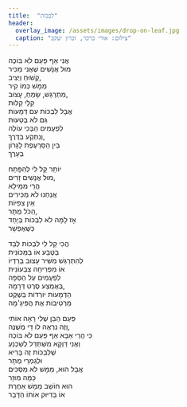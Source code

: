 ```yaml
---
title:  "לִבְכּוֹת"
header:
  overlay_image: /assets/images/drop-on-leaf.jpg
  caption: "צילום: אורי ברכר, זכרון יעקב"
---
```


אֲנִי אַף פַּעַם לֹא בּוֹכֶה<!--more-->  
מוּל אֲנָשִׁים שֶׁאֲנִי מַכִּיר  
קָשׁוּחַ וְיַצִּיב,  
מַמָּשׁ כְּמוֹ קִיר  
מִתְרַגֵּשׁ, שָׂמֵחַ, עָצוּב,  
קַלֵּי קַלּוּת  
אֲבָל לִבְכּוֹת עִם דְּמָעוֹת  
גַּם לֹא בְּטָעוּת  
לִפְעָמִים הַבֶּכִי עוֹלֶה  
וְנִתְקַע בַּדֶּרֶךְ,  
בֵּין הַסַּרְעֶפֶת לַגָּרוֹן  
בְּעֵרֶךְ

יוֹתֵר קַל לִי לְהִפָּתַח  
מוּל אֲנָשִׁים זָרִים,  
הֲרֵי מִמֵּילָא  
אֲנַחְנוּ לֹא מַכִּירִים  
אֵין צִפִּיּוֹת  
הַכֹּל מֻתָּר,  
אָז לָמָּה לֹא לִבְכּוֹת בְּיַחַד  
כְּשֶׁאֶפְשָׁר

הֲכִי קַל לִי לִבְכּוֹת לְבַד  
בַּטֶּבַע אוֹ בַּמְּכוֹנִית  
לְהִתְרַגֵּשׁ מִשִּׁיר עָצוּב בָּרַדְיוֹ  
אוֹ מִפְּרִיחָה צִבְעוֹנִית  
לִפְעָמִים עַל הַסַּפָּה  
בְּאֶמְצַע סֶרֶט דְּרָמָה,  
הַדְּמָעוֹת יוֹרְדוֹת בְּשֶׁקֶט  
מַרְטִיבוֹת אֶת הֲפִּיגָ'מָה

פַּעַם הַבֵּן שֶׁלִּי רָאָה אוֹתִי  
וְזֶה נִרְאֶה לוֹ דֵּי מְשֻׁנֶּה,  
כִּי הֲרֵי אַבָּא
אַף פַּעַם לֹא בּוֹכֶה  
וַאֲנִי דַּוְקָא מִשְׁתַּדֵּל לְשַׁכְנֵעַ  
שֶׁלִּבְכּוֹת זֶה בָּרִיא  
וּלְגַמְרֵי מֻתָּר  
אֲבָל הוּא, מַמָּשׁ לֹא מַסְכִּים  
כַּמָּה מוּזָר  
הוּא חוֹשֵׁב מַמָּשׁ אַחֶרֶת  
אוֹ בְּדִיּוּק אוֹתוֹ הַדָּבָר

